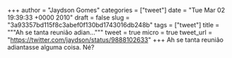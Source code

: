 
+++
author = "Jaydson Gomes"
categories = ["tweet"]
date = "Tue Mar 02 19:39:33 +0000 2010"
draft = false
slug = "3a93357bd115f8c3abef0f130bd1743016db248b"
tags = ["tweet"]
title = """Ah se tanta reunião adian..."""
tweet = true
micro = true
tweet_url = "https://twitter.com/jaydson/status/9888102633"
+++
Ah se tanta reunião adiantasse alguma coisa. Né?
